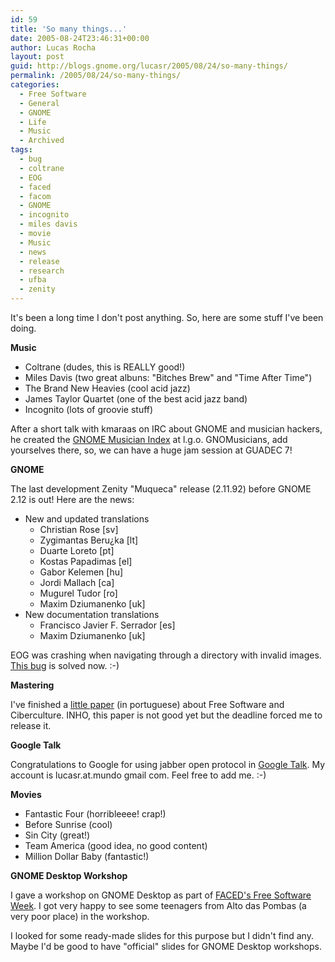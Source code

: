 ```yaml
---
id: 59
title: 'So many things...'
date: 2005-08-24T23:46:31+00:00
author: Lucas Rocha
layout: post
guid: http://blogs.gnome.org/lucasr/2005/08/24/so-many-things/
permalink: /2005/08/24/so-many-things/
categories:
  - Free Software
  - General
  - GNOME
  - Life
  - Music
  - Archived
tags:
  - bug
  - coltrane
  - EOG
  - faced
  - facom
  - GNOME
  - incognito
  - miles davis
  - movie
  - Music
  - news
  - release
  - research
  - ufba
  - zenity
---
```

It's been a long time I don't post anything. So, here are some stuff I've been
doing.

**Music**
  * Coltrane (dudes, this is REALLY good!)
  * Miles Davis (two great albuns: "Bitches Brew" and "Time After Time")
  * The Brand New Heavies (cool acid jazz)
  * James Taylor Quartet (one of the best acid jazz band)
  * Incognito (lots of groovie stuff)

After a short talk with kmaraas on IRC about GNOME and musician hackers, he
created the [GNOME Musician Index](http://live.gnome.org/GnomeMusicianIndex) at
l.g.o. GNOMusicians, add yourselves there, so, we can have a huge jam session
at GUADEC 7!

**GNOME**

The last development Zenity "Muqueca" release (2.11.92) before GNOME 2.12 is
out! Here are the news:

  * New and updated translations
      * Christian Rose [sv]
      * Zygimantas Beru¿ka [lt]
      * Duarte Loreto [pt]
      * Kostas Papadimas [el]
      * Gabor Kelemen [hu]
      * Jordi Mallach [ca]
      * Mugurel Tudor [ro]
      * Maxim Dziumanenko [uk]
  * New documentation translations
      * Francisco Javier F. Serrador [es]
      * Maxim Dziumanenko [uk]

EOG was crashing when navigating through a directory with invalid images. [This
bug](http://bugs.gnome.org/show_bug.cgi?id=311086) is solved now. :-)

**Mastering**

I've finished a [little
paper](https://gnosislivre.org/twiki/bin/view/CulturaHacker/ArtigoCibercultura2005)
(in portuguese) about Free Software and Ciberculture. INHO, this paper is not
good yet but the deadline forced me to release it.

**Google Talk**

Congratulations to Google for using jabber open protocol in [Google
Talk](http://www.google.com/talk). My account is lucasr.at.mundo gmail com.
Feel free to add me. :-)

**Movies**

  * Fantastic Four (horribleeee! crap!)
  * Before Sunrise (cool)
  * Sin City (great!)
  * Team America (good idea, no good content)
  * Million Dollar Baby (fantastic!)

**GNOME Desktop Workshop**

I gave a workshop on GNOME Desktop as part of [FACED's Free Software
Week](http://twiki.ufba.br/twiki/bin/view/RadioFACED/Programa%E7%E3oDaISemanaDeSoftwareLivreDaFaced).
I got very happy to see some teenagers from Alto das Pombas (a very poor place)
in the workshop.

I looked for some ready-made slides for this purpose but I didn't find any.
Maybe I'd be good to have "official" slides for GNOME Desktop workshops.

